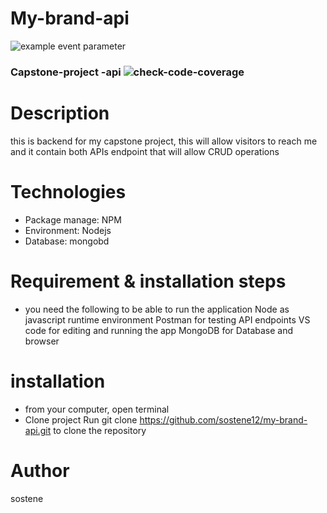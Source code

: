 # My-brand-api

![example event parameter](https://github.com/sostene12/my-brand-api/actions/workflows/actions.yml/badge.svg?event=push)

### Capstone-project -api   ![check-code-coverage](https://img.shields.io/badge/code--coverage-72.24%25-yellow)


# Description

this is backend for my capstone project, this will allow visitors to reach me and
it contain both APIs endpoint that will allow CRUD operations

# Technologies

- Package manage: NPM
- Environment: Nodejs
- Database: mongobd

# Requirement & installation steps

- you need the following to be able to run the application
  Node as javascript runtime environment
  Postman for testing API endpoints
  VS code for editing and running the app
  MongoDB for Database and
  browser

# installation

- from your computer, open terminal
- Clone project
  Run git clone https://github.com/sostene12/my-brand-api.git to clone the repository

# Author

sostene
